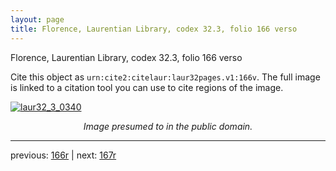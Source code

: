 ```yaml
---
layout: page
title: Florence, Laurentian Library, codex 32.3, folio 166 verso
---
```


Florence, Laurentian Library, codex 32.3, folio 166 verso

Cite this object as `urn:cite2:citelaur:laur32pages.v1:166v`.  The full image is linked to a citation tool you can use to cite regions of the image.

[![laur32_3_0340](http://www.homermultitext.org/iipsrv?IIIF=/project/homer/pyramidal/deepzoom/citelaur/laur32imgs/v1/laur32_3_0340.tif/full/800,/0/default.jpg)](http://www.homermultitext.org/ict2/?urn=urn:cite2:citelaur:laur32imgs.v1:laur32_3_0340) 

<p style="text-align: center; font-style: italic;">Image presumed to in the public domain.</p>

---

previous: [166r](../166r/) | next: [167r](../167r/)